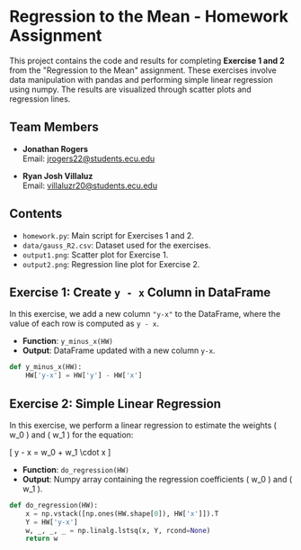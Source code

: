 # Regression to the Mean - Homework Assignment

This project contains the code and results for completing **Exercise 1 and 2** from the "Regression to the Mean" assignment. These exercises involve data manipulation with pandas and performing simple linear regression using numpy. The results are visualized through scatter plots and regression lines.

## Team Members

- **Jonathan Rogers**  
  Email: jrogers22@students.ecu.edu

- **Ryan Josh Villaluz**  
  Email: villaluzr20@students.ecu.edu

## Contents

- `homework.py`: Main script for Exercises 1 and 2.
- `data/gauss_R2.csv`: Dataset used for the exercises.
- `output1.png`: Scatter plot for Exercise 1.
- `output2.png`: Regression line plot for Exercise 2.

## Exercise 1: Create `y - x` Column in DataFrame

In this exercise, we add a new column `"y-x"` to the DataFrame, where the value of each row is computed as `y - x`.

- **Function**: `y_minus_x(HW)`
- **Output**: DataFrame updated with a new column `y-x`.

```python
def y_minus_x(HW):
    HW['y-x'] = HW['y'] - HW['x']
```
## Exercise 2: Simple Linear Regression

In this exercise, we perform a linear regression to estimate the weights \( w_0 \) and \( w_1 \) for the equation:

\[ y - x = w_0 + w_1 \cdot x \]

- **Function**: `do_regression(HW)`
- **Output**: Numpy array containing the regression coefficients \( w_0 \) and \( w_1 \).

```python
def do_regression(HW):
    x = np.vstack([np.ones(HW.shape[0]), HW['x']]).T
    Y = HW['y-x']
    w, _, _, _ = np.linalg.lstsq(x, Y, rcond=None)
    return w
```
